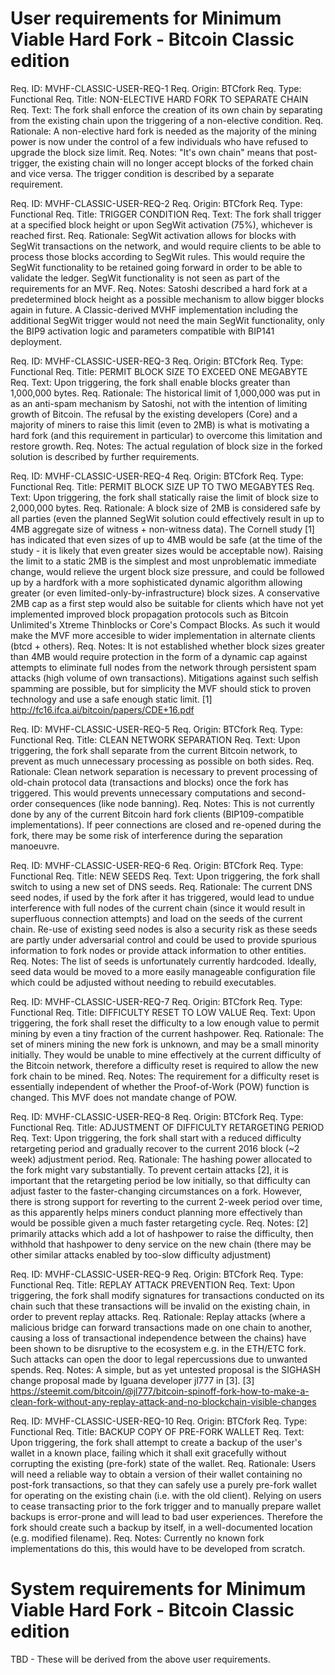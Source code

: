 User requirements for Minimum Viable Hard Fork - Bitcoin Classic edition
========================================================================

Req. ID: MVHF-CLASSIC-USER-REQ-1
Req. Origin: BTCfork
Req. Type: Functional
Req. Title: NON-ELECTIVE HARD FORK TO SEPARATE CHAIN
Req. Text: The fork shall enforce the creation of its own chain by
           separating from the existing chain upon the triggering of a
           non-elective condition.
Req. Rationale: A non-elective hard fork is needed as the majority of the
                mining power is now under the control of a few individuals
                who have refused to upgrade the block size limit.
Req. Notes: "It's own chain" means that post-trigger, the existing chain
            will no longer accept blocks of the forked chain and vice
            versa. The trigger condition is described by a separate
            requirement.

Req. ID: MVHF-CLASSIC-USER-REQ-2
Req. Origin: BTCfork
Req. Type: Functional
Req. Title: TRIGGER CONDITION
Req. Text: The fork shall trigger at a specified block height or upon
           SegWit activation (75%), whichever is reached first.
Req. Rationale: SegWit activation allows for blocks with SegWit
                transactions on the network, and would require clients
                to be able to process those blocks according to SegWit
                rules. This would require the SegWit functionality to
                be retained going forward in order to be able to validate
                the ledger. SegWit functionality is not seen as part of
                the requirements for an MVF.
Req. Notes: Satoshi described a hard fork at a predetermined block height
            as a possible mechanism to allow bigger blocks again in future.
            A Classic-derived MVHF implementation including the additional
            SegWit trigger would not need the main SegWit functionality,
            only the BIP9 activation logic and parameters compatible with
            BIP141 deployment.

Req. ID: MVHF-CLASSIC-USER-REQ-3
Req. Origin: BTCfork
Req. Type: Functional
Req. Title: PERMIT BLOCK SIZE TO EXCEED ONE MEGABYTE
Req. Text: Upon triggering, the fork shall enable blocks greater than
           1,000,000 bytes.
Req. Rationale: The historical limit of 1,000,000 was put in as an
                anti-spam mechanism by Satoshi, not with the intention of
                limiting growth of Bitcoin. The refusal by the existing
                developers (Core) and a majority of miners to raise this
                limit (even to 2MB) is what is motivating a hard fork
                (and this requirement in particular) to overcome this
                limitation and restore growth.
Req. Notes: The actual regulation of block size in the forked solution is
            described by further requirements.

Req. ID: MVHF-CLASSIC-USER-REQ-4
Req. Origin: BTCfork
Req. Type: Functional
Req. Title: PERMIT BLOCK SIZE UP TO TWO MEGABYTES
Req. Text: Upon triggering, the fork shall statically raise the limit of
           block size to 2,000,000 bytes.
Req. Rationale: A block size of 2MB is considered safe by all parties
                (even the planned SegWit solution could effectively result
                in up to 4MB aggregate size of witness + non-witness data).
                The Cornell study [1] has indicated that even sizes of up
                to 4MB would be safe (at the time of the study - it is
                likely that even greater sizes would be acceptable now).
                Raising the limit to a static 2MB is the simplest and most
                unproblematic immediate change, would relieve the urgent
                block size pressure, and could be followed up by a hardfork
                with a more sophisticated dynamic algorithm allowing
                greater (or even limited-only-by-infrastructure) block
                sizes.
                A conservative 2MB cap as a first step would also be
                suitable for clients which have not yet implemented
                improved block propagation protocols such as Bitcoin
                Unlimited's Xtreme Thinblocks or Core's Compact Blocks.
                As such it would make the MVF more accesible to wider
                implementation in alternate clients (btcd + others).
Req. Notes: It is not established whether block sizes greater than 4MB
            would require protection in the form of a dynamic cap against
            attempts to eliminate full nodes from the network through
            persistent spam attacks (high volume of own transactions).
            Mitigations against such selfish spamming are possible, but
            for simplicity the MVF should stick to proven technology and
            use a safe enough static limit.
            [1] http://fc16.ifca.ai/bitcoin/papers/CDE+16.pdf

Req. ID: MVHF-CLASSIC-USER-REQ-5
Req. Origin: BTCfork
Req. Type: Functional
Req. Title: CLEAN NETWORK SEPARATION
Req. Text: Upon triggering, the fork shall separate from the current
           Bitcoin network, to prevent as much unnecessary processing as
           possible on both sides.
Req. Rationale: Clean network separation is necessary to prevent processing
                of old-chain protocol data (transactions and blocks) once
                the fork has triggered. This would prevents unnecessary
                computations and second-order consequences (like node
                banning).
Req. Notes: This is not currently done by any of the current Bitcoin hard
            fork clients (BIP109-compatible implementations).
            If peer connections are closed and re-opened during the fork,
            there may be some risk of interference during the separation
            manoeuvre.

Req. ID: MVHF-CLASSIC-USER-REQ-6
Req. Origin: BTCfork
Req. Type: Functional
Req. Title: NEW SEEDS
Req. Text: Upon triggering, the fork shall switch to using a new set of
           DNS seeds.
Req. Rationale: The current DNS seed nodes, if used by the fork after
                it has triggered, would lead to undue interference with
                full nodes of the current chain (since it would result in
                superfluous connection attempts) and load on the seeds of
                the current chain.
                Re-use of existing seed nodes is also a security risk as
                these seeds are partly under adversarial control and could
                be used to provide spurious information to fork nodes or
                provide attack information to other entities.
Req. Notes: The list of seeds is unfortunately currently hardcoded.
            Ideally, seed data would be moved to a more easily manageable
            configuration file which could be adjusted without
            needing to rebuild executables.

Req. ID: MVHF-CLASSIC-USER-REQ-7
Req. Origin: BTCfork
Req. Type: Functional
Req. Title: DIFFICULTY RESET TO LOW VALUE
Req. Text: Upon triggering, the fork shall reset the difficulty to a low
           enough value to permit mining by even a tiny fraction of the
           current hashpower.
Req. Rationale: The set of miners mining the new fork is unknown, and may
                be a small minority initially. They would be unable to
                mine effectively at the current difficulty of the Bitcoin
                network, therefore a difficulty reset is required to allow
                the new fork chain to be mined.
Req. Notes: The requirement for a difficulty reset is essentially
            independent of whether the Proof-of-Work (POW) function is
            changed. This MVF does not mandate change of POW.

Req. ID: MVHF-CLASSIC-USER-REQ-8
Req. Origin: BTCfork
Req. Type: Functional
Req. Title: ADJUSTMENT OF DIFFICULTY RETARGETING PERIOD
Req. Text: Upon triggering, the fork shall start with a reduced difficulty
           retargeting period and gradually recover to the current 2016
           block (~2 week) adjustment period.
Req. Rationale: The hashing power allocated to the fork might vary
                substantially. To prevent certain attacks [2], it is
                important that the retargeting period be low initially,
                so that difficulty can adjust faster to the faster-changing
                circumstances on a fork.
                However, there is strong support for reverting to the
                current 2-week period over time, as this apparently helps
                miners conduct planning more effectively than would be
                possible given a much faster retargeting cycle.
Req. Notes: [2] primarily attacks which add a lot of hashpower to raise the
                difficulty, then withhold that hashpower to deny service
                on the new chain (there may be other similar attacks
                enabled by too-slow difficulty adjustment)

Req. ID: MVHF-CLASSIC-USER-REQ-9
Req. Origin: BTCfork
Req. Type: Functional
Req. Title: REPLAY ATTACK PREVENTION
Req. Text: Upon triggering, the fork shall modify signatures for
           transactions conducted on its chain such that these transactions
           will be invalid on the existing chain, in order to prevent
           replay attacks.
Req. Rationale: Replay attacks (where a malicious bridge can forward
                transactions made on one chain to another, causing a loss
                of transactional independence between the chains) have
                been shown to be disruptive to the ecosystem e.g. in the
                ETH/ETC fork. Such attacks can open the door to legal
                repercussions due to unwanted spends.
Req. Notes: A simple, but as yet untested proposal is the SIGHASH change
            proposal made by Iguana developer jl777 in [3].
            [3] https://steemit.com/bitcoin/@jl777/bitcoin-spinoff-fork-how-to-make-a-clean-fork-without-any-replay-attack-and-no-blockchain-visible-changes

Req. ID: MVHF-CLASSIC-USER-REQ-10
Req. Origin: BTCfork
Req. Type: Functional
Req. Title: BACKUP COPY OF PRE-FORK WALLET
Req. Text: Upon triggering, the fork shall attempt to create a backup of
           the user's wallet in a known place, failing which it shall
           exit gracefully without corrupting the existing (pre-fork)
           state of the wallet.
Req. Rationale: Users will need a reliable way to obtain a version of
                their wallet containing no post-fork transactions,
                so that they can safely use a purely pre-fork wallet for
                operating on the existing chain (i.e. with the old client).
                Relying on users to cease transacting prior to the fork
                trigger and to manually prepare wallet backups is
                error-prone and will lead to bad user experiences.
                Therefore the fork should create such a backup by itself,
                in a well-documented location (e.g. modified filename).
Req. Notes: Currently no known fork implementations do this, this would
            have to be developed from scratch.



System requirements for Minimum Viable Hard Fork - Bitcoin Classic edition
==========================================================================

TBD - These will be derived from the above user requirements.
